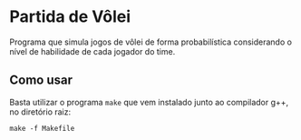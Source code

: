 # Partida de Vôlei

Programa que simula jogos de vôlei de forma probabilística considerando o nível de habilidade de cada jogador do time.

## Como usar


Basta utilizar o programa `make` que vem instalado junto ao compilador g++, no diretório raiz:

```
make -f Makefile
```
